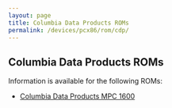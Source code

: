 ```yaml
---
layout: page
title: Columbia Data Products ROMs
permalink: /devices/pcx86/rom/cdp/
---
```


Columbia Data Products ROMs
---

Information is available for the following ROMs:

- [Columbia Data Products MPC 1600](mpc1600/)
